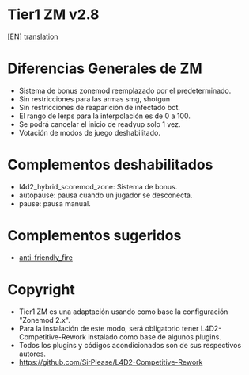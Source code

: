 # Tier1 ZM v2.8

[EN] [translation](https://translate.google.com/translate?sl=es&tl=en&u=https://github.com/lechuga16/T1_ZM)

# Diferencias Generales de ZM
- Sistema de bonus zonemod reemplazado por el predeterminado.
- Sin restricciones para las armas smg, shotgun
- Sin restricciones de reaparición de infectado bot.
- El rango de lerps para la interpolación es de 0 a 100.
- Se podrá cancelar el inicio de readyup solo 1 vez.
- Votación de modos de juego deshabilitado.

# Complementos deshabilitados
- l4d2_hybrid_scoremod_zone: Sistema de bonus.
- autopause: pausa cuando un jugador se desconecta.
- pause: pausa manual.

# Complementos sugeridos
- [anti-friendly_fire](https://github.com/fbef0102/L4D1_2-Plugins/tree/master/anti-friendly_fire)

# Copyright
- Tier1 ZM es una adaptación usando como base la configuración "Zonemod 2.x". 
- Para la instalación de este modo, será obligatorio tener L4D2-Competitive-Rework instalado como base de algunos plugins.
- Todos los plugins y códigos acondicionados son de sus respectivos autores.
- https://github.com/SirPlease/L4D2-Competitive-Rework